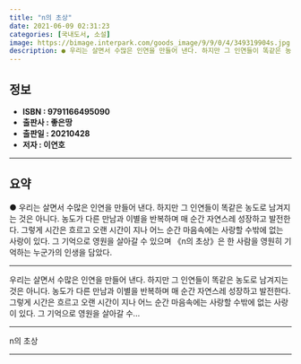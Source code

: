 ```yaml
---
title: "n의 초상"
date: 2021-06-09 02:31:23
categories: [국내도서, 소설]
image: https://bimage.interpark.com/goods_image/9/9/0/4/349319904s.jpg
description: ● 우리는 살면서 수많은 인연을 만들어 낸다. 하지만 그 인연들이 똑같은 농도로 남겨지는 것은 아니다. 농도가 다른 만남과 이별을 반복하며 매 순간 자연스레 성장하고 발전한다. 그렇게 시간은 흐르고 오랜 시간이 지나 어느 순간 마음속에는 사랑할 수밖에 없는 사랑이 있다. 그 기억으로
---
```


## **정보**

- **ISBN : 9791166495090**
- **출판사 : 좋은땅**
- **출판일 : 20210428**
- **저자 : 이연호**

------



## **요약**

●  우리는 살면서 수많은 인연을 만들어 낸다. 하지만 그 인연들이 똑같은 농도로 남겨지는 것은 아니다. 농도가 다른 만남과 이별을 반복하며 매 순간 자연스레 성장하고 발전한다. 그렇게 시간은 흐르고 오랜 시간이 지나 어느 순간 마음속에는 사랑할 수밖에 없는 사랑이 있다. 그 기억으로 영원을 살아갈 수 있으며 《n의 초상》은 한 사람을 영원히 기억하는 누군가의 인생을 담았다.

------

우리는 살면서 수많은 인연을 만들어 낸다. 하지만 그 인연들이 똑같은 농도로 남겨지는 것은 아니다. 농도가 다른 만남과 이별을 반복하며 매 순간 자연스레 성장하고 발전한다. 그렇게 시간은 흐르고 오랜 시간이 지나 어느 순간 마음속에는 사랑할 수밖에 없는 사랑이 있다. 그 기억으로 영원을 살아갈 수... 

------


n의 초상 

------


